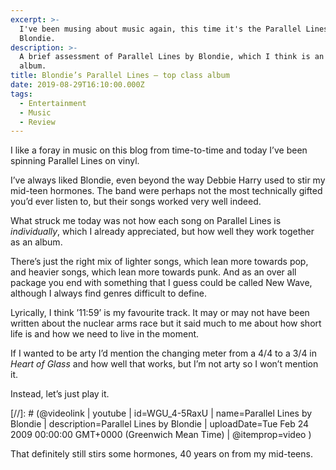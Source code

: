 ```yaml
---
excerpt: >-
  I've been musing about music again, this time it's the Parallel Lines album by
  Blondie.
description: >-
  A brief assessment of Parallel Lines by Blondie, which I think is an excellent
  album.
title: Blondie’s Parallel Lines — top class album
date: 2019-08-29T16:10:00.000Z
tags:
  - Entertainment
  - Music
  - Review
---
```

I like a foray in music on this blog from time-to-time and today I’ve been spinning Parallel Lines on vinyl.

I’ve always liked Blondie, even beyond the way Debbie Harry used to stir my mid-teen hormones. The band were perhaps not the most technically gifted you’d ever listen to, but their songs worked very well indeed.

What struck me today was not how each song on Parallel Lines is _individually_, which I already appreciated, but how well they work together as an album.

There’s just the right mix of lighter songs, which lean more towards pop, and heavier songs, which lean more towards punk. And as an over all package you end with something that I guess could be called New Wave, although I always find genres difficult to define.

Lyrically, I think ’11:59’ is my favourite track. It may or may not have been written about the nuclear arms race but it said much to me about how short life is and how we need to live in the moment. 

If I wanted to be arty I’d mention the changing meter from a 4/4 to a 3/4 in _Heart of Glass_ and how well that works, but I’m not arty so I won’t mention it.

Instead, let’s just play it.

[//]: # (@videolink | youtube | id=WGU_4-5RaxU | name=Parallel Lines by Blondie | description=Parallel Lines by Blondie | uploadDate=Tue Feb 24 2009 00:00:00 GMT+0000 (Greenwich Mean Time) | @itemprop=video )

That definitely still stirs some hormones, 40 years on from my mid-teens.

